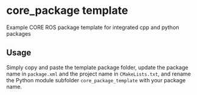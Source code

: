 # core_package template
Example CORE ROS package template for integrated cpp and python packages

## Usage
Simply copy and paste the template package folder, update the package name in `package.xml` and the project name in `CMakeLists.txt`, and rename the Python module subfolder `core_package_template` with your package name.
